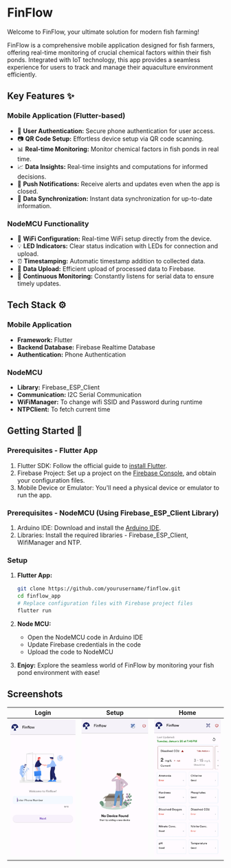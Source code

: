 # FinFlow

Welcome to FinFlow, your ultimate solution for modern fish farming!

FinFlow is a comprehensive mobile application designed for fish farmers, offering real-time monitoring of crucial chemical factors within their fish ponds. Integrated with IoT technology, this app provides a seamless experience for users to track and manage their aquaculture environment efficiently.

## Key Features :sparkles:

### Mobile Application (Flutter-based)

- 📱 **User Authentication:** Secure phone authentication for user access.
- 📷 **QR Code Setup:** Effortless device setup via QR code scanning.
- 📊 **Real-time Monitoring:** Monitor chemical factors in fish ponds in real time.
- 📈 **Data Insights:** Real-time insights and computations for informed decisions.
- 🚨 **Push Notifications:** Receive alerts and updates even when the app is closed.
- 🔄 **Data Synchronization:** Instant data synchronization for up-to-date information.

### NodeMCU Functionality

- 🔌 **WiFi Configuration:** Real-time WiFi setup directly from the device.
- 💡 **LED Indicators:** Clear status indication with LEDs for connection and upload.
- ⏰ **Timestamping:** Automatic timestamp addition to collected data.
- 📡 **Data Upload:** Efficient upload of processed data to Firebase.
- 🔄 **Continuous Monitoring:** Constantly listens for serial data to ensure timely updates.

## Tech Stack :gear:

### Mobile Application

- **Framework:** Flutter
- **Backend Database:** Firebase Realtime Database
- **Authentication:** Phone Authentication

### NodeMCU

- **Library:** Firebase_ESP_Client
- **Communication:** I2C Serial Communication
- **WiFiManager:** To change wifi SSID and Password during runtime
- **NTPClient:** To fetch current time

## Getting Started :rocket:

### Prerequisites - Flutter App

1. Flutter SDK: Follow the official guide to [install Flutter](https://flutter.dev/docs/get-started/install).
2. Firebase Project: Set up a project on the [Firebase Console](https://console.firebase.google.com/), and obtain your configuration files.
3. Mobile Device or Emulator: You'll need a physical device or emulator to run the app.

### Prerequisites - NodeMCU (Using Firebase_ESP_Client Library)

1. Arduino IDE: Download and install the [Arduino IDE](https://www.arduino.cc/en/Main/Software).
2. Libraries: Install the required libraries - Firebase_ESP_Client, WifiManager and NTP.

### Setup

1. **Flutter App:**

   ```bash
   git clone https://github.com/yourusername/finflow.git
   cd finflow_app
   # Replace configuration files with Firebase project files
   flutter run

   ```

2. **Node MCU:**

   - Open the NodeMCU code in Arduino IDE
   - Update Firebase credentials in the code
   - Upload the code to NodeMCU

3. **Enjoy:** Explore the seamless world of FinFlow by monitoring your fish pond environment with ease!

## Screenshots

|               Login               |               Setup               |               Home               |
| :-------------------------------: | :-------------------------------: | :------------------------------: |
| ![](assets/screenshots/login.jpg) | ![](assets/screenshots/home1.jpg) | ![](assets/screenshots/home.jpg) |

##
